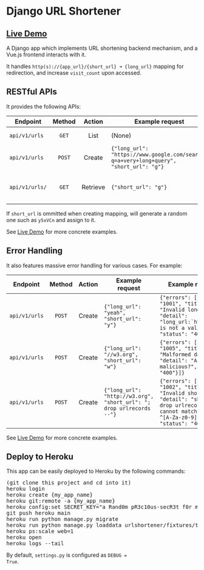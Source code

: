 # Django URL Shortener

## [Live Demo](https://veryshort.herokuapp.com/)

A Django app which implements URL shortening backend mechanism, and a Vue.js frontend interacts with it.

It handles <code>http(s)://{app_url}/{short_url} ➜ {long_url}</code> mapping for redirection, and increase <code>visit_count</code> upon accessed.


## RESTful APIs

It provides the following APIs:

| Endpoint         | Method   | Action   | Example request  | Example result |
| ---------------- |:--------:|:--------:|----------------- | -------------- |
| ``api/v1/urls``  | ``GET``  | List     | (None)           | Returns shortened mappings as list |
| ``api/v1/urls``  | ``POST`` | Create   | ``{"long_url": "https://www.google.com/search?q=a+very+long+query", "short_url": "g"}`` | Creates a relative URL <code>g</code> which redirects to the long link upon accessed |
| ``api/v1/urls/`` | ``GET``  | Retrieve | ``{"short_url": "g"}`` | ``{"long_url": "https://www.google.com/search?q=a+very+long+query", "short_url": "g", "visit_count": 1}`` |


If <code>short_url</code> is ommitted when creating mapping, will generate a random one such as ``y5xVCn`` and assign to it.

See [Live Demo](https://veryshort.herokuapp.com/) for more concrete examples.


## Error Handling

It also features massive error handling for various cases. For example:

| Endpoint         | Method   | Action   | Example request  | Example response |
| ---------------- |:--------:|:--------:|----------------- | ---------------- |
| ``api/v1/urls``  | ``POST`` | Create   | ``{"long_url": "yeah", "short_url": "y"}`` | ``{"errors": [{"code": "1001", "title": "Invalid long_url", "detail": "long_url:`http://yeah` is not a valid URL", "status": "400"}]}`` |
| ``api/v1/urls``  | ``POST`` | Create   | ``{"long_url": "//w3.org", "short_url": "w"}`` | ``{"errors": [{"code": "1005", "title": "Malformed data", "detail": "Are you malicious?", "status": "400"}]}`` |
| ``api/v1/urls``  | ``POST`` | Create   | ``{"long_url": "http://w3.org", "short_url": "; drop urlrecords --"}`` | ``{"errors": [{"code": "1002", "title": "Invalid short_url", "detail": "short_url:`; drop urlrecords --` cannot match pattern: ^[A-Za-z0-9]{1,32}$", "status": "400"}]}`` |


See [Live Demo](https://veryshort.herokuapp.com/) for more concrete examples.


## Deploy to Heroku

This app can be easily deployed to Heroku by the following commands:

<pre>
(git clone this project and cd into it)
heroku login
heroku create {my_app_name}
heroku git:remote -a {my_app_name}
heroku config:set SECRET_KEY="a Rand0m pR3c10us-secR3t f0r my_APP"  # Set a secret for Django
git push heroku main
heroku run python manage.py migrate
heroku run python manage.py loaddata urlshortener/fixtures/test_data.json  # If you want to populate some sample mapping data
heroku ps:scale web=1
heroku open
heroku logs --tail
</pre>

By default, <code>settings.py</code> is configured as <code>DEBUG = True</code>.
